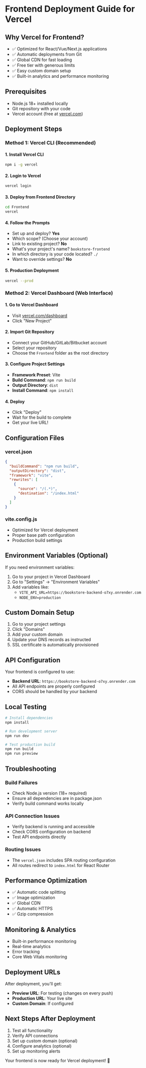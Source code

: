 # Frontend Deployment Guide for Vercel

## Why Vercel for Frontend?
- ✅ Optimized for React/Vue/Next.js applications
- ✅ Automatic deployments from Git
- ✅ Global CDN for fast loading
- ✅ Free tier with generous limits
- ✅ Easy custom domain setup
- ✅ Built-in analytics and performance monitoring

## Prerequisites
- Node.js 18+ installed locally
- Git repository with your code
- Vercel account (free at [vercel.com](https://vercel.com))

## Deployment Steps

### Method 1: Vercel CLI (Recommended)

#### 1. Install Vercel CLI
```bash
npm i -g vercel
```

#### 2. Login to Vercel
```bash
vercel login
```

#### 3. Deploy from Frontend Directory
```bash
cd Frontend
vercel
```

#### 4. Follow the Prompts
- Set up and deploy? **Yes**
- Which scope? (Choose your account)
- Link to existing project? **No**
- What's your project's name? `bookstore-frontend`
- In which directory is your code located? `./`
- Want to override settings? **No**

#### 5. Production Deployment
```bash
vercel --prod
```

### Method 2: Vercel Dashboard (Web Interface)

#### 1. Go to Vercel Dashboard
- Visit [vercel.com/dashboard](https://vercel.com/dashboard)
- Click "New Project"

#### 2. Import Git Repository
- Connect your GitHub/GitLab/Bitbucket account
- Select your repository
- Choose the `Frontend` folder as the root directory

#### 3. Configure Project Settings
- **Framework Preset**: Vite
- **Build Command**: `npm run build`
- **Output Directory**: `dist`
- **Install Command**: `npm install`

#### 4. Deploy
- Click "Deploy"
- Wait for the build to complete
- Get your live URL!

## Configuration Files

### vercel.json
```json
{
  "buildCommand": "npm run build",
  "outputDirectory": "dist",
  "framework": "vite",
  "rewrites": [
    {
      "source": "/(.*)",
      "destination": "/index.html"
    }
  ]
}
```

### vite.config.js
- Optimized for Vercel deployment
- Proper base path configuration
- Production build settings

## Environment Variables (Optional)
If you need environment variables:
1. Go to your project in Vercel Dashboard
2. Go to "Settings" → "Environment Variables"
3. Add variables like:
   - `VITE_API_URL=https://bookstore-backend-o7xy.onrender.com`
   - `NODE_ENV=production`

## Custom Domain Setup
1. Go to your project settings
2. Click "Domains"
3. Add your custom domain
4. Update your DNS records as instructed
5. SSL certificate is automatically provisioned

## API Configuration
Your frontend is configured to use:
- **Backend URL**: `https://bookstore-backend-o7xy.onrender.com`
- All API endpoints are properly configured
- CORS should be handled by your backend

## Local Testing
```bash
# Install dependencies
npm install

# Run development server
npm run dev

# Test production build
npm run build
npm run preview
```

## Troubleshooting

### Build Failures
- Check Node.js version (18+ required)
- Ensure all dependencies are in package.json
- Verify build command works locally

### API Connection Issues
- Verify backend is running and accessible
- Check CORS configuration on backend
- Test API endpoints directly

### Routing Issues
- The `vercel.json` includes SPA routing configuration
- All routes redirect to `index.html` for React Router

## Performance Optimization
- ✅ Automatic code splitting
- ✅ Image optimization
- ✅ Global CDN
- ✅ Automatic HTTPS
- ✅ Gzip compression

## Monitoring & Analytics
- Built-in performance monitoring
- Real-time analytics
- Error tracking
- Core Web Vitals monitoring

## Deployment URLs
After deployment, you'll get:
- **Preview URL**: For testing (changes on every push)
- **Production URL**: Your live site
- **Custom Domain**: If configured

## Next Steps After Deployment
1. Test all functionality
2. Verify API connections
3. Set up custom domain (optional)
4. Configure analytics (optional)
5. Set up monitoring alerts

Your frontend is now ready for Vercel deployment! 🚀
